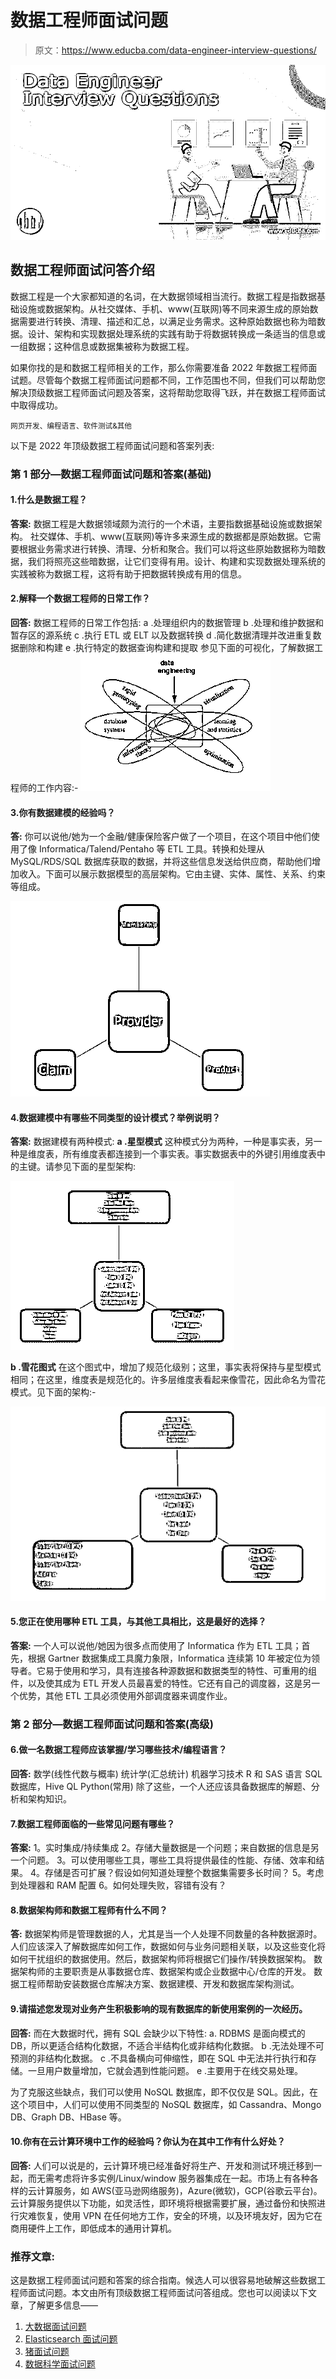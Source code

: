 # 数据工程师面试问题

> 原文：<https://www.educba.com/data-engineer-interview-questions/>

![Data Engineer Interview Questions](img/ab2527e82da31e8b638e054e72009a05.png)



## 数据工程师面试问答介绍

数据工程是一个大家都知道的名词，在大数据领域相当流行。数据工程是指数据基础设施或数据架构。从社交媒体、手机、www(互联网)等不同来源生成的原始数据需要进行转换、清理、描述和汇总，以满足业务需求。这种原始数据也称为暗数据。设计、架构和实现数据处理系统的实践有助于将数据转换成一条适当的信息或一组数据；这种信息或数据集被称为数据工程。

如果你找的是和数据工程师相关的工作，那么你需要准备 2022 年数据工程师面试题。尽管每个数据工程师面试问题都不同，工作范围也不同，但我们可以帮助您解决顶级数据工程师面试问题及答案，这将帮助您取得飞跃，并在数据工程师面试中取得成功。

<small>网页开发、编程语言、软件测试&其他</small>

以下是 2022 年顶级数据工程师面试问题和答案列表:

### 第 1 部分—数据工程师面试问题和答案(基础)

#### 1.什么是数据工程？

**答案:**
数据工程是大数据领域颇为流行的一个术语，主要指数据基础设施或数据架构。
社交媒体、手机、www(互联网)等许多来源生成的数据都是原始数据。它需要根据业务需求进行转换、清理、分析和聚合。我们可以将这些原始数据称为暗数据，我们将照亮这些暗数据，让它们变得有用。设计、构建和实现数据处理系统的实践被称为数据工程，这将有助于把数据转换成有用的信息。

#### 2.解释一个数据工程师的日常工作？

**回答:**
数据工程师的日常工作包括:
a .处理组织内的数据管理
b .处理和维护数据和暂存区的源系统
c .执行 ETL 或 ELT 以及数据转换
d .简化数据清理并改进重复数据删除和构建
e .执行特定的数据查询构建和提取
参见下面的可视化，了解数据工程师的工作内容:- ![Data Engineer](img/9b429330ff20aee3f1f990b6b2cb6804.png)



#### 3.你有数据建模的经验吗？

**答:**
你可以说他/她为一个金融/健康保险客户做了一个项目，在这个项目中他们使用了像 Informatica/Talend/Pentaho 等 ETL 工具。转换和处理从 MySQL/RDS/SQL 数据库获取的数据，并将这些信息发送给供应商，帮助他们增加收入。下面可以展示数据模型的高层架构。它由主键、实体、属性、关系、约束等组成。

![Data Engineer](img/11737b90189af1070670d77aff5151f2.png)



#### 4.数据建模中有哪些不同类型的设计模式？举例说明？

**答案:**
数据建模有两种模式:
**a .星型模式**
这种模式分为两种，一种是事实表，另一种是维度表，所有维度表都连接到一个事实表。事实数据表中的外键引用维度表中的主键。请参见下面的星型架构:

![star schema](img/0715cd305e6b96f5f2b73e3d9ba3d4ab.png)



**b .雪花图式**
在这个图式中，增加了规范化级别；这里，事实表将保持与星型模式相同；在这里，维度表是规范化的。许多层维度表看起来像雪花，因此命名为雪花模式。见下面的架构:-

![Snowflake Schema](img/892a82e4ae0b2713af8e7ffa2e44e2dc.png)



#### 5.您正在使用哪种 ETL 工具，与其他工具相比，这是最好的选择？

**答案:**
一个人可以说他/她因为很多点而使用了 Informatica 作为 ETL 工具；首先，根据 Gartner 数据集成工具魔力象限，Informatica 连续第 10 年被定位为领导者。它易于使用和学习，具有连接各种源数据和数据类型的特性、可重用的组件，以及使其成为 ETL 开发人员最喜爱的特性。它还有自己的调度器，这是另一个优势，其他 ETL 工具必须使用外部调度器来调度作业。

### 第 2 部分—数据工程师面试问题和答案(高级)

#### 6.做一名数据工程师应该掌握/学习哪些技术/编程语言？

**回答:**
数学(线性代数与概率)
统计学(汇总统计)
机器学习技术
R 和 SAS 语言
SQL 数据库，Hive QL
Python(常用)
除了这些，一个人还应该具备数据库的解题、分析和架构知识。

#### 7.数据工程师面临的一些常见问题有哪些？

**答案:**
1。实时集成/持续集成
2。存储大量数据是一个问题；来自数据的信息是另一个问题。
3。可以使用哪些工具，哪些工具将提供最佳的性能、存储、效率和结果。
4。存储是否可扩展？假设如何知道处理整个数据集需要多长时间？
5。考虑到处理器和 RAM 配置
6。如何处理失败，容错有没有？

#### 8.数据架构师和数据工程师有什么不同？

**答:**
数据架构师是管理数据的人，尤其是当一个人处理不同数量的各种数据源时。人们应该深入了解数据库如何工作，数据如何与业务问题相关联，以及这些变化将如何干扰组织的数据使用。然后，数据架构师将根据它们操作/转换数据架构。
数据架构师的主要职责是从事数据仓库、数据架构或企业数据中心/仓库的开发。
数据工程师帮助安装数据仓库解决方案、数据建模、开发和数据库架构测试。

#### 9.请描述您发现对业务产生积极影响的现有数据库的新使用案例的一次经历。

**回答:**
而在大数据时代，拥有 SQL 会缺少以下特性:
a. RDBMS 是面向模式的 DB，所以更适合结构化数据，不适合半结构化或非结构化数据。
b .无法处理不可预测的非结构化数据。
c .不具备横向可伸缩性，即在 SQL 中无法并行执行和存储。一旦用户数量增加，它就会遇到性能问题。
e .主要用于在线交易处理。

为了克服这些缺点，我们可以使用 NoSQL 数据库，即不仅仅是 SQL。因此，在这个项目中，人们可以使用不同类型的 NoSQL 数据库，如 Cassandra、Mongo DB、Graph DB、HBase 等。

#### 10.你有在云计算环境中工作的经验吗？你认为在其中工作有什么好处？

**回答:**
人们可以说是的，云计算环境已经准备好将生产、开发和测试环境迁移到一起，而无需考虑将许多实例/Linux/window 服务器集成在一起。市场上有各种各样的云计算服务，如 AWS(亚马逊网络服务)，Azure(微软)，GCP(谷歌云平台)。云计算服务提供以下功能，如灵活性，即环境将根据需要扩展，通过备份和快照进行灾难恢复，使用 VPN 在任何地方工作，安全的环境，以及环境友好，因为它在商用硬件上工作，即低成本的通用计算机。

### 推荐文章:

这是数据工程师面试问题和答案的综合指南。候选人可以很容易地破解这些数据工程师面试问题。本文由所有顶级数据工程师面试问答组成。您也可以阅读以下文章，了解更多信息——

1.  [大数据面试问题](https://www.educba.com/big-data-interview-questions/)
2.  [Elasticsearch 面试问题](https://www.educba.com/elasticsearch-interview-questions/)
3.  [猪面试问题](https://www.educba.com/apache-pig-interview-questions/)
4.  [数据科学面试问题](https://www.educba.com/data-science-interview-questions/)





